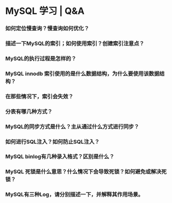 # MySQL 学习 | Q&A

### 如何定位慢查询？慢查询如何优化？



### 描述一下MySQL的索引；如何使用索引？创建索引注意点？



### MySQL的执行过程是怎样的？



### MySQL innodb 索引使用的是什么数据结构，为什么要使用该数据结构？



### 在那些情况下，索引会失效？



### 分表有哪几种方式？



### MySQL的同步方式是什么？主从通过什么方式进行同步？



### 如何进行SQL注入？如何防止SQL注入？



### MySQL binlog有几种录入格式？区别是什么？



### MySQL 死锁是什么意思？什么情况下会导致死锁？如何避免或解决死锁？



### MySQL有三种Log，请分别描述一下，并解释其作用场景。

